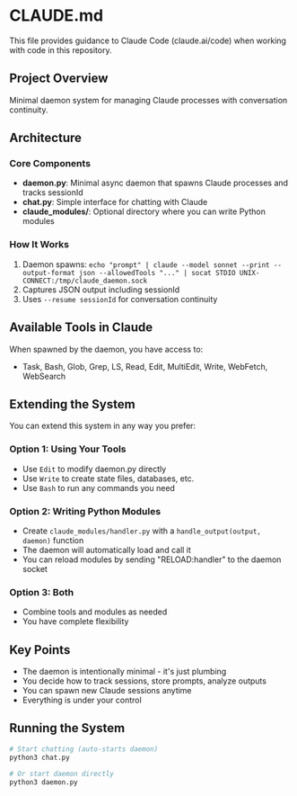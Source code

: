 # CLAUDE.md

This file provides guidance to Claude Code (claude.ai/code) when working with code in this repository.

## Project Overview
Minimal daemon system for managing Claude processes with conversation continuity.

## Architecture

### Core Components
- **daemon.py**: Minimal async daemon that spawns Claude processes and tracks sessionId
- **chat.py**: Simple interface for chatting with Claude
- **claude_modules/**: Optional directory where you can write Python modules

### How It Works
1. Daemon spawns: `echo "prompt" | claude --model sonnet --print --output-format json --allowedTools "..." | socat STDIO UNIX-CONNECT:/tmp/claude_daemon.sock`
2. Captures JSON output including sessionId
3. Uses `--resume sessionId` for conversation continuity

## Available Tools in Claude
When spawned by the daemon, you have access to:
- Task, Bash, Glob, Grep, LS, Read, Edit, MultiEdit, Write, WebFetch, WebSearch

## Extending the System

You can extend this system in any way you prefer:

### Option 1: Using Your Tools
- Use `Edit` to modify daemon.py directly
- Use `Write` to create state files, databases, etc.
- Use `Bash` to run any commands you need

### Option 2: Writing Python Modules
- Create `claude_modules/handler.py` with a `handle_output(output, daemon)` function
- The daemon will automatically load and call it
- You can reload modules by sending "RELOAD:handler" to the daemon socket

### Option 3: Both
- Combine tools and modules as needed
- You have complete flexibility

## Key Points
- The daemon is intentionally minimal - it's just plumbing
- You decide how to track sessions, store prompts, analyze outputs
- You can spawn new Claude sessions anytime
- Everything is under your control

## Running the System
```bash
# Start chatting (auto-starts daemon)
python3 chat.py

# Or start daemon directly
python3 daemon.py
```